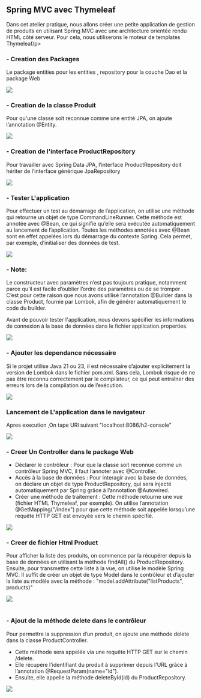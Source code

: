 <h2>Spring MVC avec Thymeleaf</h2>

<p>Dans cet atelier pratique, nous allons créer une petite application
de gestion de produits en utilisant Spring MVC avec une architecture orientée rendu 
HTML côté serveur. Pour cela, nous utiliserons le moteur de templates Thymeleaf/p>

<h3>- Creation des Packages </h3>
<p>Le package entities pour les entities , repository pour la couche Dao et la package Web</p>
<img src="captures/packages.png">
 
<h3>- Creation de la classe Produit </h3>
<p> Pour qu'une classe soit reconnue comme une entité JPA, on ajoute l’annotation @Entity. </p>
<img src="captures/produit.png">

<h3>- Creation de l'interface ProductRepository </h3>
<p>Pour travailler avec Spring Data JPA, l’interface ProductRepository doit hériter de l’interface générique JpaRepository</p>
<img src="captures/ProduitRepository.png"> 

<h3>- Tester L'application</h3>

<p>Pour effectuer un test au démarrage de l’application, on utilise une méthode 
qui retourne un objet de type CommandLineRunner. Cette méthode est annotée 
avec @Bean, ce qui signifie qu’elle sera exécutée automatiquement au lancement de l’application. 
Toutes les méthodes annotées avec @Bean sont en effet appelées lors du démarrage du contexte Spring. 
Cela permet, par exemple, d’initialiser des données de test.</p>
<img src="captures/MvcApp.png">

<h3>- Note:</h3>
<p>Le constructeur avec paramètres n’est pas toujours pratique, notamment parce qu’il 
est facile d’oublier l’ordre des paramètres ou de se tromper . C’est pour cette raison que nous avons utilisé l’annotation @Builder dans la classe Product, fournie par Lombok, afin de générer 
automatiquement le code du builder.</p>

<p>Avant de pouvoir tester l'application, nous devons spécifier les informations de connexion à la base de données dans 
le fichier application.properties. </p>
<img src="captures/applicationPropreties.png">

<h3>- Ajouter les dependance nécessaire </h3>
<p>Si le projet utilise Java 21 ou 23, il est nécessaire
d’ajouter explicitement la version de Lombok dans le fichier pom.xml. Sans cela,
Lombok risque de ne pas être reconnu correctement par le compilateur, ce qui peut entraîner des erreurs lors de la compilation ou de l’exécution.</p>
<img src="captures/PomXML.png">

<h3> Lancement de L'application dans le navigateur</h3>
<p>Apres execution ,On  tape URl suivant "localhost:8086/h2-console" </p>
<img src="captures/h2-console.png">


<h3>- Creer Un Controller dans le package Web </h3>
    <ul>
        <li> Déclarer le contrôleur :
Pour que la classe soit reconnue comme un contrôleur Spring MVC, il faut l’annoter avec @Controller.</li>  
    <li> Accès à la base de données :
Pour interagir avec la base de données, on déclare un objet de type ProductRepository, qui sera injecté automatiquement par Spring grâce à l’annotation @Autowired.
    </li>
    <li> Créer une méthode de traitement :
    Cette méthode retourne une vue (fichier HTML Thymeleaf, par exemple).
    On utilise l’annotation @GetMapping("/index") pour que cette méthode soit appelée lorsqu’une requête HTTP GET est envoyée vers le chemin spécifié.</li>
    </ul>
<img src="captures/ControllerProduct.png">

<h3>- Creer de fichier Html Product </h3>

<p>Pour afficher la liste des produits, on commence par la récupérer depuis la base de données en utilisant la méthode findAll() du ProductRepository.
Ensuite, pour transmettre cette liste à la vue, on utilise le modèle Spring MVC. Il suffit de créer un objet de type Model dans le contrôleur 
et d’ajouter la liste au modèle avec la méthode : "model.addAttribute("listProducts", products)"</p>
<img src="captures/HtmlProduct.png"> 
<br>
<br>
<h3>- Ajout de la méthode delete dans le contrôleur</h3>
<p>Pour permettre la suppression d’un produit, on ajoute une méthode delete dans la classe ProductController.</p>
    <ul>
     <li>Cette méthode sera appelée via une requête HTTP GET sur le chemin /delete.</li>
     <li>Elle récupère l'identifiant du produit à supprimer depuis l'URL grâce à l’annotation @RequestParam(name="id").</li>
    <li>Ensuite, elle appelle la méthode deleteById(id) du ProductRepository.</li>
   </ul>
<img src="captures/interface.png">





